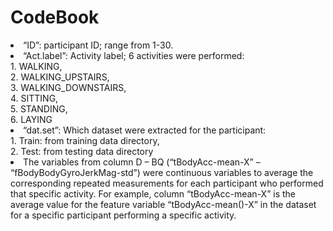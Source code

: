 # CodeBook

<li>“ID”: participant ID; range from 1-30.

<li>“Act.label”: Activity label; 6 activities were performed: 
<br />1.	WALKING,  
<br />2.	WALKING_UPSTAIRS,  
<br />3.	WALKING_DOWNSTAIRS,  
<br />4.	SITTING,  
<br />5.	STANDING,  
<br />6.	LAYING  

<li>“dat.set”: Which dataset were extracted for the participant: 
<br />1.	Train: from training data directory,  
<br />2.	Test:  from testing data directory  

<li>The variables from column D – BQ (“tBodyAcc-mean-X” – “fBodyBodyGyroJerkMag-std”) were continuous variables to average the corresponding repeated measurements for each participant who performed that specific activity. For example, column “tBodyAcc-mean-X” is the average value for the feature variable “tBodyAcc-mean()-X” in the dataset for a specific participant performing a specific activity.
 
